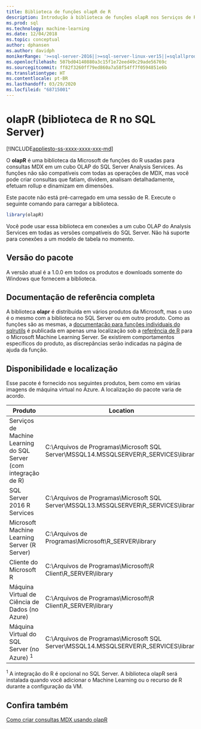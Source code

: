 ```yaml
---
title: Biblioteca de funções olapR de R
description: Introdução à biblioteca de funções olapR nos Serviços de R do SQL Server 2016 e nos Serviços de Machine Learning do SQL Server com R.
ms.prod: sql
ms.technology: machine-learning
ms.date: 12/04/2018
ms.topic: conceptual
author: dphansen
ms.author: davidph
monikerRange: '>=sql-server-2016||>=sql-server-linux-ver15||=sqlallproducts-allversions'
ms.openlocfilehash: 507bd04140880a3c15f1e72eed49c29ade56769c
ms.sourcegitcommit: ff82f3260ff79ed860a7a58f54ff7f0594851e6b
ms.translationtype: HT
ms.contentlocale: pt-BR
ms.lasthandoff: 03/29/2020
ms.locfileid: "68715001"
---
```

# <a name="olapr-r-library-in-sql-server"></a>olapR (biblioteca de R no SQL Server)
[!INCLUDE[appliesto-ss-xxxx-xxxx-xxx-md](../../includes/appliesto-ss-xxxx-xxxx-xxx-md.md)]

O **olapR** é uma biblioteca da Microsoft de funções do R usadas para consultas MDX em um cubo OLAP do SQL Server Analysis Services. As funções não são compatíveis com todas as operações de MDX, mas você pode criar consultas que fatiam, dividem, analisam detalhadamente, efetuam rollup e dinamizam em dimensões. 

Este pacote não está pré-carregado em uma sessão de R. Execute o seguinte comando para carregar a biblioteca.

```R
library(olapR)
```

Você pode usar essa biblioteca em conexões a um cubo OLAP do Analysis Services em todas as versões compatíveis do SQL Server. Não há suporte para conexões a um modelo de tabela no momento.

## <a name="package-version"></a>Versão do pacote

A versão atual é a 1.0.0 em todos os produtos e downloads somente do Windows que fornecem a biblioteca.

## <a name="full-reference-documentation"></a>Documentação de referência completa

A biblioteca **olapr** é distribuída em vários produtos da Microsoft, mas o uso é o mesmo com a biblioteca no SQL Server ou em outro produto. Como as funções são as mesmas, a [documentação para funções individuais do sqlrutils](https://docs.microsoft.com/machine-learning-server/r-reference/olapr/olapr) é publicada em apenas uma localização sob a [referência de R](https://docs.microsoft.com/machine-learning-server/r-reference/introducing-r-server-r-package-reference) para o Microsoft Machine Learning Server. Se existirem comportamentos específicos do produto, as discrepâncias serão indicadas na página de ajuda da função.

## <a name="availability-and-location"></a>Disponibilidade e localização

Esse pacote é fornecido nos seguintes produtos, bem como em várias imagens de máquina virtual no Azure. A localização do pacote varia de acordo.

Produto | Location |
--------|----------|
Serviços de Machine Learning do SQL Server (com integração de R) | C:\Arquivos de Programas\Microsoft SQL Server\MSSQL14.MSSQLSERVER\R_SERVICES\library | 
SQL Server 2016 R Services | C:\Arquivos de Programas\Microsoft SQL Server\MSSQL13.MSSQLSERVER\R_SERVICES\library
Microsoft Machine Learning Server (R Server) | C:\Arquivos de Programas\Microsoft\R_SERVER\library |
Cliente do Microsoft R | C:\Arquivos de Programas\Microsoft\R Client\R_SERVER\library |
Máquina Virtual de Ciência de Dados (no Azure) | C:\Arquivos de Programas\Microsoft\R Client\R_SERVER\library |
Máquina Virtual do SQL Server (no Azure) <sup>1</sup> | C:\Arquivos de Programas\Microsoft SQL Server\MSSQL14.MSSQLSERVER\R_SERVICES\library |

<sup>1</sup> A integração do R é opcional no SQL Server. A biblioteca olapR será instalada quando você adicionar o Machine Learning ou o recurso de R durante a configuração da VM.


## <a name="see-also"></a>Confira também

[Como criar consultas MDX usando olapR](how-to-create-mdx-queries-using-olapr.md)
